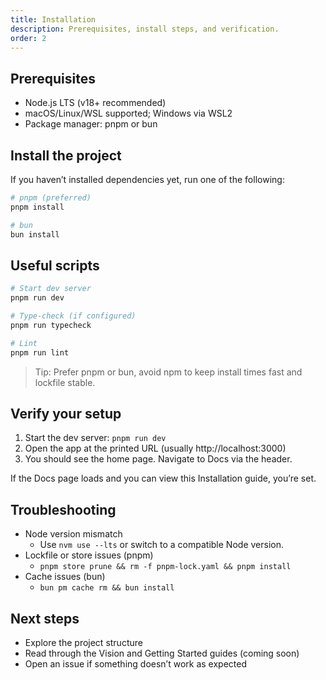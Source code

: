 ```yaml
---
title: Installation
description: Prerequisites, install steps, and verification.
order: 2
---
```


## Prerequisites

- Node.js LTS (v18+ recommended)
- macOS/Linux/WSL supported; Windows via WSL2
- Package manager: pnpm or bun

## Install the project

If you haven’t installed dependencies yet, run one of the following:

```bash
# pnpm (preferred)
pnpm install
```

```bash
# bun
bun install
```

## Useful scripts

```bash
# Start dev server
pnpm run dev

# Type-check (if configured)
pnpm run typecheck

# Lint
pnpm run lint
```

> Tip: Prefer pnpm or bun, avoid npm to keep install times fast and lockfile stable.

## Verify your setup

1. Start the dev server: `pnpm run dev`
2. Open the app at the printed URL (usually http://localhost:3000)
3. You should see the home page. Navigate to Docs via the header.

If the Docs page loads and you can view this Installation guide, you’re set.

## Troubleshooting

- Node version mismatch
  - Use `nvm use --lts` or switch to a compatible Node version.
- Lockfile or store issues (pnpm)
  - `pnpm store prune && rm -f pnpm-lock.yaml && pnpm install`
- Cache issues (bun)
  - `bun pm cache rm && bun install`

## Next steps

- Explore the project structure
- Read through the Vision and Getting Started guides (coming soon)
- Open an issue if something doesn’t work as expected
